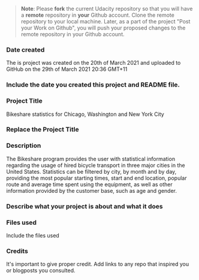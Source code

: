 >**Note**: Please **fork** the current Udacity repository so that you will have a **remote**
repository in **your** Github account. Clone the remote repository to your local machine.
Later, as a part of the project "Post your Work on Github", you will push your proposed changes
to the remote repository in your Github account.

### Date created
The is project was created on the 20th of March 2021 and uploaded to GitHub on the 29th of
March 2021 20:36 GMT+11
### Include the date you created this project and README file.

### Project Title
Bikeshare statistics for Chicago, Washington and New York City
### Replace the Project Title

### Description
The Bikeshare program provides the user with statistical information regarding the usage of
hired bicycle transport in three major cities in the United States. Statistics can be filtered
by city, by month and by day, providing the most popular starting times, start and end location,
popular route and average time spent using the equipment, as well as other information provided
by the customer base, such as age and gender.
### Describe what your project is about and what it does

### Files used
Include the files used

### Credits
It's important to give proper credit. Add links to any repo that inspired you or blogposts you consulted.

